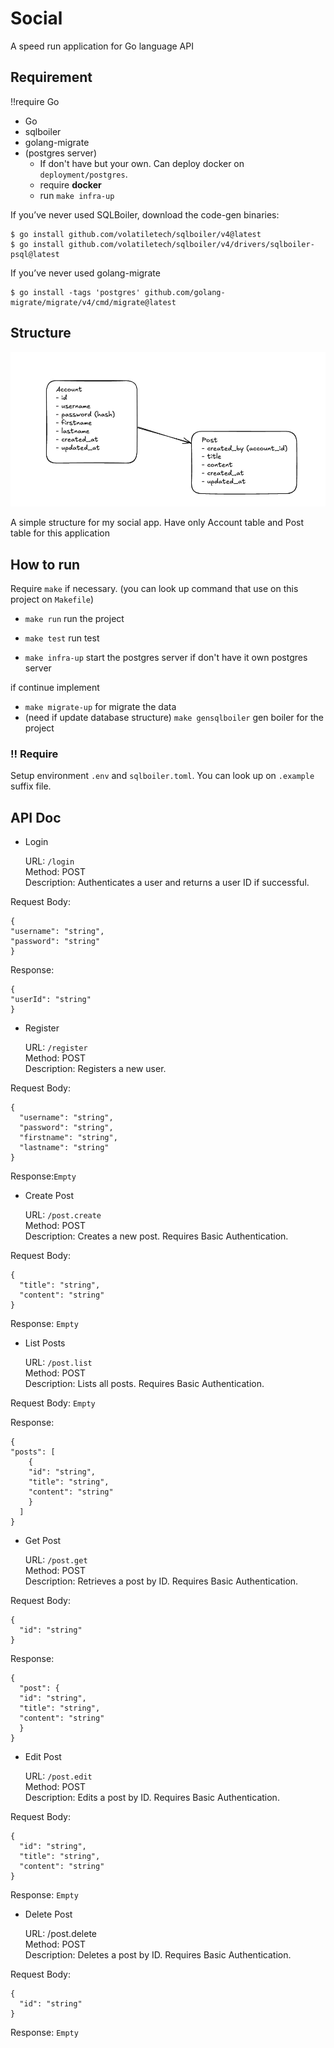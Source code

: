 # Social

A speed run application for Go language API

## Requirement

!!require Go

- Go
- sqlboiler
- golang-migrate
- (postgres server)
  - If don't have but your own. Can deploy docker on `deployment/postgres`.
  - require **docker**
  - run `make infra-up`

If you’ve never used SQLBoiler, download the code-gen binaries:

```
$ go install github.com/volatiletech/sqlboiler/v4@latest
$ go install github.com/volatiletech/sqlboiler/v4/drivers/sqlboiler-psql@latest
```

If you’ve never used golang-migrate

```
$ go install -tags 'postgres' github.com/golang-migrate/migrate/v4/cmd/migrate@latest
```

## Structure

![structure](img/structure.png)

A simple structure for my social app. Have only Account table and Post table for this application

## How to run

Require `make` if necessary. (you can look up command that use on this project on `Makefile`)

- `make run` run the project
- `make test` run test

- `make infra-up` start the postgres server if don't have it own postgres server

if continue implement

- `make migrate-up` for migrate the data
- (need if update database structure) `make gensqlboiler` gen boiler for the project

### !! Require

Setup environment `.env` and `sqlboiler.toml`. You can look up on `.example` suffix file.

## API Doc

- Login

  URL: `/login`  
  Method: POST  
  Description: Authenticates a user and returns a user ID if successful.

Request Body:

```
{
"username": "string",
"password": "string"
}
```

Response:

```
{
"userId": "string"
}
```

- Register

  URL: `/register`  
  Method: POST  
  Description: Registers a new user.

Request Body:

```
{
  "username": "string",
  "password": "string",
  "firstname": "string",
  "lastname": "string"
}
```

Response:`Empty`

- Create Post

  URL: `/post.create`  
  Method: POST  
  Description: Creates a new post. Requires Basic Authentication.

Request Body:

```
{
  "title": "string",
  "content": "string"
}
```

Response: `Empty`

- List Posts

  URL: `/post.list`  
  Method: POST  
  Description: Lists all posts. Requires Basic Authentication.

Request Body: `Empty`

Response:

```
{
"posts": [
    {
    "id": "string",
    "title": "string",
    "content": "string"
    }
  ]
}
```

- Get Post

  URL: `/post.get`  
  Method: POST  
  Description: Retrieves a post by ID. Requires Basic Authentication.

Request Body:

```
{
  "id": "string"
}
```

Response:

```
{
  "post": {
  "id": "string",
  "title": "string",
  "content": "string"
  }
}
```

- Edit Post

  URL: `/post.edit`  
  Method: POST  
  Description: Edits a post by ID. Requires Basic Authentication.

Request Body:

```
{
  "id": "string",
  "title": "string",
  "content": "string"
}
```

Response: `Empty`

- Delete Post

  URL: /post.delete  
  Method: POST  
  Description: Deletes a post by ID. Requires Basic Authentication.

Request Body:

```
{
  "id": "string"
}
```

Response: `Empty`
